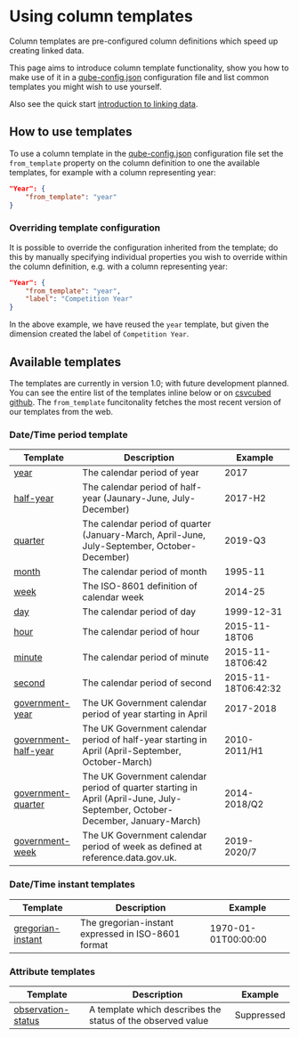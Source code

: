 # Using column templates

Column templates are pre-configured column definitions which speed up creating linked data. 

This page aims to introduce column template functionality, show you how to make use of it in a [qube-config.json](./qube-config.md#configuration) configuration file and list common templates you might wish to use yourself.

Also see the quick start [introduction to linking data](../quick-start/linking-data.md).

## How to use templates

To use a column template in the [qube-config.json](./qube-config.md#configuration) configuration file set the `from_template` property on the column definition to one the available templates, for example with a column representing year:

```json
"Year": {
    "from_template": "year"
}
```

### Overriding template configuration

It is possible to override the configuration inherited from the template; do this by manually specifying individual properties you wish to override within the column definition, e.g. with a column representing year:

```json
"Year": {
    "from_template": "year",
    "label": "Competition Year"
}
```

In the above example, we have reused the `year` template, but given the dimension created the label of `Competition Year`.

## Available templates
The templates are currently in version 1.0; with future development planned. You can see the entire list of the templates inline below or on [csvcubed github](https://github.com/GSS-Cogs/csvcubed/tree/main/csvcubed/csvcubed/readers/cubeconfig/v1_0/templates). The `from_template` funcitonality fetches the most recent version of our templates from the web.

### Date/Time period template

| Template                                                                                                                                             | Description                                                                                                                  | Example             |
| ---------------------------------------------------------------------------------------------------------------------------------------------------- | ---------------------------------------------------------------------------------------------------------------------------- | ------------------- |
| [year](https://github.com/GSS-Cogs/csvcubed/blob/main/csvcubed/csvcubed/readers/cubeconfig/v1_0/templates/calendar-year.json)                        | The calendar period of year                                                                                                  | 2017                |
| [half-year](https://github.com/GSS-Cogs/csvcubed/blob/main/csvcubed/csvcubed/readers/cubeconfig/v1_0/templates/calendar-half-year.json)              | The calendar period of half-year (Jaunary-June, July-December)                                                               | 2017-H2             |
| [quarter](https://github.com/GSS-Cogs/csvcubed/blob/main/csvcubed/csvcubed/readers/cubeconfig/v1_0/templates/calendar-quarter.json)                  | The calendar period of quarter (January-March, April-June, July-September, October-December)                                 | 2019-Q3             |
| [month](https://github.com/GSS-Cogs/csvcubed/blob/main/csvcubed/csvcubed/readers/cubeconfig/v1_0/templates/calendar-month.json)                      | The calendar period of month                                                                                                 | 1995-11             |
| [week](https://github.com/GSS-Cogs/csvcubed/blob/main/csvcubed/csvcubed/readers/cubeconfig/v1_0/templates/calendar-week.json)                        | The ISO-8601 definition of calendar week                                                                                     | 2014-25             |
| [day](https://github.com/GSS-Cogs/csvcubed/blob/main/csvcubed/csvcubed/readers/cubeconfig/v1_0/templates/calendar-day.json)                          | The calendar period of day                                                                                                   | 1999-12-31          |
| [hour](https://github.com/GSS-Cogs/csvcubed/blob/main/csvcubed/csvcubed/readers/cubeconfig/v1_0/templates/calendar-hour.json)                        | The calendar period of hour                                                                                                  | 2015-11-18T06       |
| [minute](https://github.com/GSS-Cogs/csvcubed/blob/main/csvcubed/csvcubed/readers/cubeconfig/v1_0/templates/calendar-minute.json)                    | The calendar period of minute                                                                                                | 2015-11-18T06:42    |
| [second](https://github.com/GSS-Cogs/csvcubed/blob/main/csvcubed/csvcubed/readers/cubeconfig/v1_0/templates/calendar-second.json)                    | The calendar period of second                                                                                                | 2015-11-18T06:42:32 |
| [government-year](https://github.com/GSS-Cogs/csvcubed/blob/main/csvcubed/csvcubed/readers/cubeconfig/v1_0/templates/government-year.json)           | The UK Government calendar period of year starting in April                                                                  | 2017-2018           |
| [government-half-year](https://github.com/GSS-Cogs/csvcubed/blob/main/csvcubed/csvcubed/readers/cubeconfig/v1_0/templates/government-half-year.json) | The UK Government calendar period of half-year starting in April (April-September, October-March)                            | 2010-2011/H1        |
| [government-quarter](https://github.com/GSS-Cogs/csvcubed/blob/main/csvcubed/csvcubed/readers/cubeconfig/v1_0/templates/government-quarter.json)     | The UK Government calendar period of quarter starting in April (April-June, July-September, October-December, January-March) | 2014-2018/Q2        |
| [government-week](https://github.com/GSS-Cogs/csvcubed/blob/main/csvcubed/csvcubed/readers/cubeconfig/v1_0/templates/government-week.json)           | The UK Government calendar period of week as defined at reference.data.gov.uk.                                               | 2019-2020/7         |

### Date/Time instant templates

| Template                                                                                                                                       | Description                                        | Example             |
| ---------------------------------------------------------------------------------------------------------------------------------------------- | -------------------------------------------------- | ------------------- |
| [gregorian-instant](https://github.com/GSS-Cogs/csvcubed/blob/main/csvcubed/csvcubed/readers/cubeconfig/v1_0/templates/gregorian-instant.json) | The gregorian-instant expressed in ISO-8601 format | 1970-01-01T00:00:00 |

### Attribute templates

| Template                                                                                                                                         | Description                                                 | Example    |
| ------------------------------------------------------------------------------------------------------------------------------------------------ | ----------------------------------------------------------- | ---------- |
| [observation-status](https://github.com/GSS-Cogs/csvcubed/blob/main/csvcubed/csvcubed/readers/cubeconfig/v1_0/templates/observation-status.json) | A template which describes the status of the observed value | Suppressed |